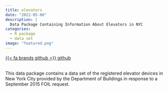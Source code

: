 ```yaml
---
title: elevators
date: "2022-05-06"
description: |
  Data Package Containing Information About Elevators in NYC
categories:
  - R package
  - data set
image: "featured.png"
---
```






<div class="project-buttons">
<a href="https://github.com/EmilHvitfeldt/elevators">
  {{< fa brands github >}} github
</a>
</div>
<br>

This data package contains a data set of the registered elevator devices in New York City provided by the Department of Buildings in response to a September 2015 FOIL request.
